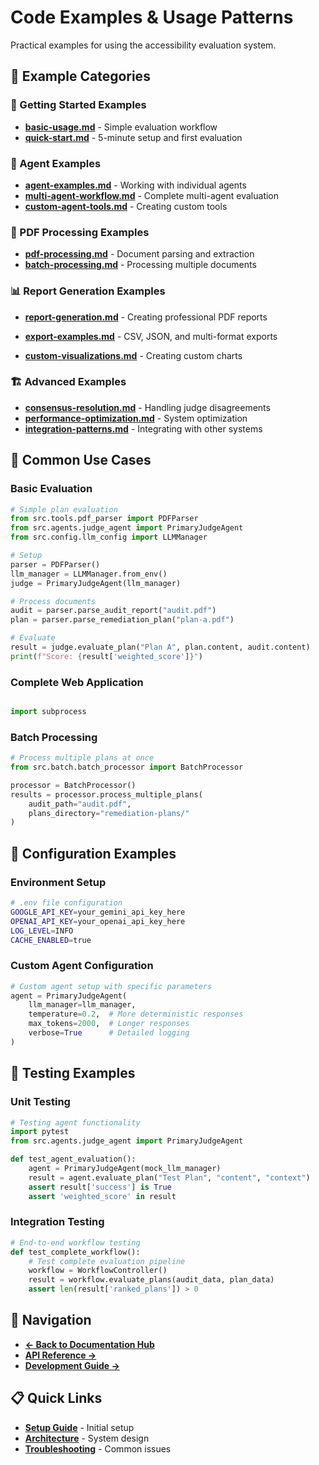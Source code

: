 # Code Examples & Usage Patterns

Practical examples for using the accessibility evaluation system.

## 📁 Example Categories

### 🚀 Getting Started Examples
- **[basic-usage.md](./basic-usage.md)** - Simple evaluation workflow
- **[quick-start.md](./quick-start.md)** - 5-minute setup and first evaluation

### 🤖 Agent Examples  
- **[agent-examples.md](./agent-examples.md)** - Working with individual agents
- **[multi-agent-workflow.md](./multi-agent-workflow.md)** - Complete multi-agent evaluation
- **[custom-agent-tools.md](./custom-agent-tools.md)** - Creating custom tools

### 📄 PDF Processing Examples
- **[pdf-processing.md](./pdf-processing.md)** - Document parsing and extraction
- **[batch-processing.md](./batch-processing.md)** - Processing multiple documents

### 📊 Report Generation Examples
- **[report-generation.md](./report-generation.md)** - Creating professional PDF reports
- **[export-examples.md](./export-examples.md)** - CSV, JSON, and multi-format exports



- **[custom-visualizations.md](./custom-visualizations.md)** - Creating custom charts

### 🏗️ Advanced Examples
- **[consensus-resolution.md](./consensus-resolution.md)** - Handling judge disagreements
- **[performance-optimization.md](./performance-optimization.md)** - System optimization
- **[integration-patterns.md](./integration-patterns.md)** - Integrating with other systems

## 🎯 Common Use Cases

### Basic Evaluation
```python
# Simple plan evaluation
from src.tools.pdf_parser import PDFParser
from src.agents.judge_agent import PrimaryJudgeAgent
from src.config.llm_config import LLMManager

# Setup
parser = PDFParser()
llm_manager = LLMManager.from_env()
judge = PrimaryJudgeAgent(llm_manager)

# Process documents
audit = parser.parse_audit_report("audit.pdf")
plan = parser.parse_remediation_plan("plan-a.pdf")

# Evaluate
result = judge.evaluate_plan("Plan A", plan.content, audit.content)
print(f"Score: {result['weighted_score']}")
```

### Complete Web Application
```python

import subprocess

```

### Batch Processing
```python
# Process multiple plans at once
from src.batch.batch_processor import BatchProcessor

processor = BatchProcessor()
results = processor.process_multiple_plans(
    audit_path="audit.pdf",
    plans_directory="remediation-plans/"
)
```

## 🔧 Configuration Examples

### Environment Setup
```bash
# .env file configuration
GOOGLE_API_KEY=your_gemini_api_key_here
OPENAI_API_KEY=your_openai_api_key_here
LOG_LEVEL=INFO
CACHE_ENABLED=true
```

### Custom Agent Configuration
```python
# Custom agent setup with specific parameters
agent = PrimaryJudgeAgent(
    llm_manager=llm_manager,
    temperature=0.2,  # More deterministic responses
    max_tokens=2000,  # Longer responses
    verbose=True      # Detailed logging
)
```

## 🧪 Testing Examples

### Unit Testing
```python
# Testing agent functionality
import pytest
from src.agents.judge_agent import PrimaryJudgeAgent

def test_agent_evaluation():
    agent = PrimaryJudgeAgent(mock_llm_manager)
    result = agent.evaluate_plan("Test Plan", "content", "context")
    assert result['success'] is True
    assert 'weighted_score' in result
```

### Integration Testing
```python
# End-to-end workflow testing
def test_complete_workflow():
    # Test complete evaluation pipeline
    workflow = WorkflowController()
    result = workflow.evaluate_plans(audit_data, plan_data)
    assert len(result['ranked_plans']) > 0
```

## 🔗 Navigation

- **[← Back to Documentation Hub](../README.md)**
- **[API Reference →](../api-reference/)**
- **[Development Guide →](../development/README.md)**

## 📋 Quick Links

- **[Setup Guide](../development/setup-guide.md)** - Initial setup
- **[Architecture](../architecture/system-overview.md)** - System design
- **[Troubleshooting](../troubleshooting/)** - Common issues
